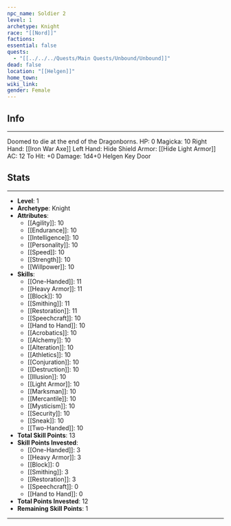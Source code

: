 ```yaml
---
npc_name: Soldier 2
level: 1
archetype: Knight
race: "[[Nord]]"
factions: 
essential: false
quests:
  - "[[../../../Quests/Main Quests/Unbound/Unbound]]"
dead: false
location: "[[Helgen]]"
home_town: 
wiki_link: 
gender: Female
---
```

## Info
---
Doomed to die at the end of the Dragonborns.
HP: 0
Magicka: 10
Right Hand: [[Iron War Axe]]
Left Hand: Hide Shield
Armor: [[Hide Light Armor]]
AC: 12
To Hit: +0
Damage: 1d4+0
Helgen Key Door
## Stats
---
- **Level**: 1
- **Archetype**: Knight
- **Attributes**: 
  - [[Agility]]: 10
  - [[Endurance]]: 10
  - [[Intelligence]]: 10
  - [[Personality]]: 10
  - [[Speed]]: 10
  - [[Strength]]: 10
  - [[Willpower]]: 10
- **Skills**: 
  - [[One-Handed]]: 11
  - [[Heavy Armor]]: 11
  - [[Block]]: 10
  - [[Smithing]]: 11
  - [[Restoration]]: 11
  - [[Speechcraft]]: 10
  - [[Hand to Hand]]: 10
  - [[Acrobatics]]: 10
  - [[Alchemy]]: 10
  - [[Alteration]]: 10
  - [[Athletics]]: 10
  - [[Conjuration]]: 10
  - [[Destruction]]: 10
  - [[Illusion]]: 10
  - [[Light Armor]]: 10
  - [[Marksman]]: 10
  - [[Mercantile]]: 10
  - [[Mysticism]]: 10
  - [[Security]]: 10
  - [[Sneak]]: 10
  - [[Two-Handed]]: 10
- **Total Skill Points**: 13
- **Skill Points Invested**: 
  - [[One-Handed]]: 3
  - [[Heavy Armor]]: 3
  - [[Block]]: 0
  - [[Smithing]]: 3
  - [[Restoration]]: 3
  - [[Speechcraft]]: 0
  - [[Hand to Hand]]: 0
- **Total Points Invested**: 12
- **Remaining Skill Points**: 1
---